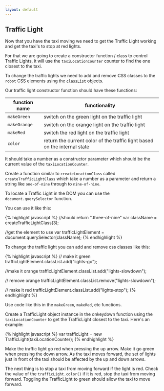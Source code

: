 ```yaml
---
layout: default
---
```


## Traffic Light

Now that you have the taxi moving we need to get the Traffic Light working and get the taxi's to stop at red lights.

For that we are going to create a constructor function / class to control Traffic Lights, it will use the `taxiLocationCounter` counter to find the one closest to the taxi.

To change the traffic lights we need to add and remove CSS classes to the `robot` CSS elements using the [`classList`](https://developer.mozilla.org/en-US/docs/Web/API/Element/classList) objects.

Our traffic light constructor function should have these functions:

  function name | functionality                                                              |
----------------|----------------------------------------------------------------------------|
`makeGreen`     | switch on the green light on the traffic light
`makeOrange`    | switch on the orange light on the traffic light
`makeRed`       | switch the red light on the traffic light
`color`         | return the current color of the traffic light based on the internal state

It should take a number as a constructor parameter which should be the current value of the `taxiLocationCounter`.

Create a function similar to `createLocationClass` called `createTrafficLightClass` which take a number as a parameter and return a string like `one-of-nine` through to `nine-of-nine`.

To locate a Traffic Light in the DOM you can use the `document.querySelector` function.

You can use it like this:

{% highlight javascript %}
//should return ".three-of-nine"
var className = createTrafficLightClass(3);

//get the element to use
var trafficLightElement = document.querySelector(className);
{% endhighlight %}

To change the traffic light you can add and remove css classes like this:

{% highlight javascript %}
// make it green
trafficLightElement.classList.add("lights-go");

//make it orange
trafficLightElement.classList.add("lights-slowdown");

// remove orange
trafficLightElement.classList.remove("lights-slowdown");

// make it red
trafficLightElement.classList.add("lights-stop");
{% endhighlight %}

Use code like this in the `makeGreen`, `makeRed`, etc functions.

Create a TrafficLight object instance in the onkeydown function using the `taxiLocationCounter` to get the TrafficLight closest to the taxi. Here's an example:

{% highlight javascript %}
var trafficLight = new TrafficLight(taxiLocationCounter);
{% endhighlight %}

Make the traffic light go red when pressing the up arrow. Make it go green when pressing the down arrow. As the taxi moves forward, the set of lights just in front of the taxi should be affected by the up and down arrows.

The next thing is to stop a taxi from moving forward if the light is red. Check the value of the `trafficLight.color()` if it is red, stop the taxi from moving forward. Toggling the TrafficLight to green should allow the taxi to move forward.
